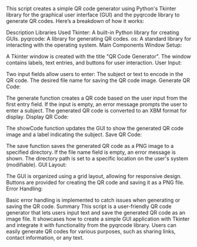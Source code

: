 This script creates a simple QR code generator using Python's Tkinter library for the graphical user interface (GUI) and the pyqrcode library to generate QR codes. Here’s a breakdown of how it works:

Description
Libraries Used
Tkinter: A built-in Python library for creating GUIs.
pyqrcode: A library for generating QR codes.
os: A standard library for interacting with the operating system.
Main Components
Window Setup:

A Tkinter window is created with the title "QR Code Generator".
The window contains labels, text entries, and buttons for user interaction.
User Input:

Two input fields allow users to enter:
The subject or text to encode in the QR code.
The desired file name for saving the QR code image.
Generate QR Code:

The generate function creates a QR code based on the user input from the first entry field.
If the input is empty, an error message prompts the user to enter a subject.
The generated QR code is converted to an XBM format for display.
Display QR Code:

The showCode function updates the GUI to show the generated QR code image and a label indicating the subject.
Save QR Code:

The save function saves the generated QR code as a PNG image to a specified directory.
If the file name field is empty, an error message is shown.
The directory path is set to a specific location on the user's system (modifiable).
GUI Layout:

The GUI is organized using a grid layout, allowing for responsive design.
Buttons are provided for creating the QR code and saving it as a PNG file.
Error Handling:

Basic error handling is implemented to catch issues when generating or saving the QR code.
Summary
This script is a user-friendly QR code generator that lets users input text and save the generated QR code as an image file. It showcases how to create a simple GUI application with Tkinter and integrate it with functionality from the pyqrcode library. Users can easily generate QR codes for various purposes, such as sharing links, contact information, or any text.
